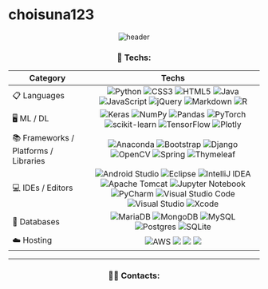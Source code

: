 # choisuna123


<div align="center" style="text-align:center">
  
![header](https://capsule-render.vercel.app/api?animation=fadeIn&type=transparent&height=70&section=header&text=Suna's%20Github&fontSize=50)

<!--- badges from https://github.com/Ileriayo/markdown-badges --->
<h3 align="center">🤖 Techs:</h3>
<p align="center">


| Category    | Techs    |
|---   |:---:   |
| 📋 Languages    | ![Python](https://img.shields.io/badge/Python-3670A0?style=flat-square&logo=python&logoColor=ffdd54) ![CSS3](https://img.shields.io/badge/CSS3-%231572B6.svg?style=flat-square&logo=css3&logoColor=white) ![HTML5](https://img.shields.io/badge/HTML5-%23E34F26.svg?style=flat-square&logo=html5&logoColor=white) ![Java](https://img.shields.io/badge/java-%23ED8B00.svg?style=flat-square&logo=java&logoColor=white) ![JavaScript](https://img.shields.io/badge/Javascript-%23323330.svg?style=flat-square&logo=javascript&logoColor=%23F7DF1E) ![jQuery](https://img.shields.io/badge/jquery-%230769AD.svg?style=flat-square&logo=jquery&logoColor=white) ![Markdown](https://img.shields.io/badge/Markdown-%23000000.svg?style=flat-square&logo=markdown&logoColor=white) ![R](https://img.shields.io/badge/R-%23276DC3.svg?style=flat-square&logo=r&logoColor=white)    |
| 🖥️ ML / DL     | ![Keras](https://img.shields.io/badge/Keras-%23D00000.svg?style=flat-square&logo=Keras&logoColor=white) ![NumPy](https://img.shields.io/badge/Numpy-%23013243.svg?style=flat-square&logo=numpy&logoColor=white) ![Pandas](https://img.shields.io/badge/Pandas-%23150458.svg?style=flat-square&logo=pandas&logoColor=white) ![PyTorch](https://img.shields.io/badge/PyTorch-%23EE4C2C.svg?style=flat-square&logo=PyTorch&logoColor=white) ![scikit-learn](https://img.shields.io/badge/Scikit--learn-%23F7931E.svg?style=flat-square&logo=scikit-learn&logoColor=white) ![TensorFlow](https://img.shields.io/badge/TensorFlow-%23FF6F00.svg?style=flat-square&logo=TensorFlow&logoColor=white) ![Plotly](https://img.shields.io/badge/Plotly-%233F4F75.svg?style=flat-square&logo=plotly&logoColor=white)|
| 📚 Frameworks / Platforms / Libraries    | ![Anaconda](https://img.shields.io/badge/Anaconda-%2344A833.svg?style=flat-square&logo=anaconda&logoColor=white) ![Bootstrap](https://img.shields.io/badge/Bootstrap-%23563D7C.svg?style=flat-square&logo=bootstrap&logoColor=white) ![Django](https://img.shields.io/badge/Django-%23092E20.svg?style=flat-square&logo=django&logoColor=white) ![OpenCV](https://img.shields.io/badge/Opencv-%23white.svg?style=flat-square&logo=opencv&logoColor=white) ![Spring](https://img.shields.io/badge/Spring-%236DB33F.svg?style=flat-square&logo=spring&logoColor=white) ![Thymeleaf](https://img.shields.io/badge/Thymeleaf-%23005C0F.svg?style=flat-square&logo=Thymeleaf&logoColor=white)    |
| 💻 IDEs / Editors    | ![Android Studio](https://img.shields.io/badge/Android%20Studio-3DDC84.svg?style=flat-square&logo=android-studio&logoColor=white) ![Eclipse](https://img.shields.io/badge/Eclipse-FE7A16.svg?style=flat-square&logo=Eclipse&logoColor=white) ![IntelliJ IDEA](https://img.shields.io/badge/IntelliJIDEA-000000.svg?style=flat-square&logo=intellij-idea&logoColor=white) ![Apache Tomcat](https://img.shields.io/badge/Apache%20tomcat-%23F8DC75.svg?style=flat-square&logo=apache-tomcat&logoColor=black) ![Jupyter Notebook](https://img.shields.io/badge/Jupyter-%23FA0F00.svg?style=flat-square&logo=jupyter&logoColor=white) ![PyCharm](https://img.shields.io/badge/Pycharm-143?style=flat-square&logo=pycharm&logoColor=black&color=black&labelColor=green) ![Visual Studio Code](https://img.shields.io/badge/Visual%20Studio%20Code-0078d7.svg?style=flat-square&logo=visual-studio-code&logoColor=white) ![Visual Studio](https://img.shields.io/badge/Visual%20Studio-5C2D91.svg?style=flat-square&logo=visual-studio&logoColor=white) ![Xcode](https://img.shields.io/badge/Xcode-007ACC?style=flat-square&logo=Xcode&logoColor=white)    |
| 💾 Databases    | ![MariaDB](https://img.shields.io/badge/MariaDB-003545?style=flat-square&logo=mariadb&logoColor=white) ![MongoDB](https://img.shields.io/badge/MongoDB-%234ea94b.svg?style=flat-square&logo=mongodb&logoColor=white) ![MySQL](https://img.shields.io/badge/Mysql-%2300f.svg?style=flat-square&logo=mysql&logoColor=white) ![Postgres](https://img.shields.io/badge/Postgres-%23316192.svg?style=flat-square&logo=postgresql&logoColor=white) ![SQLite](https://img.shields.io/badge/Sqlite-%2307405e.svg?style=flat-square&logo=sqlite&logoColor=white)    |
| ☁️ Hosting    | ![AWS](https://img.shields.io/badge/AWS-%23FF9900.svg?style=flat-square&logo=amazon-aws&logoColor=white) <img src="https://img.shields.io/badge/Amazon S3-569A31?style=flat-square&logo=Amazon S3&logoColor=white"> <img src="https://img.shields.io/badge/Amazon RDS-527FFF?style=flat-square&logo=Amazon RDS&logoColor=white"> <img src="https://img.shields.io/badge/Amazon EC2-FF9900?style=flat-square&logo=Amazon EC2&logoColor=white"> |

</p>
<hr>
<h3 align="center">🧑‍💻 Contacts:</h3>

<div align="center" style="text-align:center">
 



</div>
